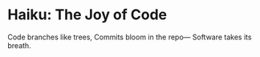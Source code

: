 # Haiku: The Joy of Code

Code branches like trees,
Commits bloom in the repo—
Software takes its breath.
